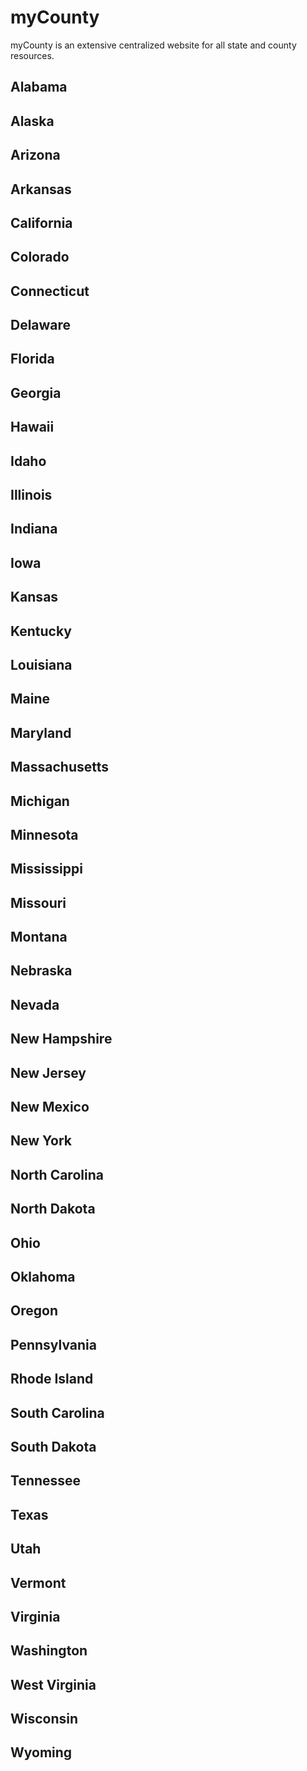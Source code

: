 # myCounty

myCounty is an extensive centralized website for all state and county resources.


## Alabama 

## Alaska

## Arizona

## Arkansas

## California

## Colorado

## Connecticut

## Delaware 

## Florida 

## Georgia 

## Hawaii 

## Idaho 

## Illinois 

## Indiana 

## Iowa 

## Kansas 

## Kentucky 

## Louisiana

## Maine 

## Maryland

## Massachusetts 

## Michigan 

## Minnesota

## Mississippi 

## Missouri 

## Montana

## Nebraska 

## Nevada 

## New Hampshire 

## New Jersey 

## New Mexico 

## New York 

## North Carolina 

## North Dakota 

## Ohio 

## Oklahoma 

## Oregon 

## Pennsylvania 

## Rhode Island 

## South Carolina 

## South Dakota 

## Tennessee 

## Texas 

## Utah 

## Vermont 

## Virginia 

## Washington 

## West Virginia 

## Wisconsin 

## Wyoming